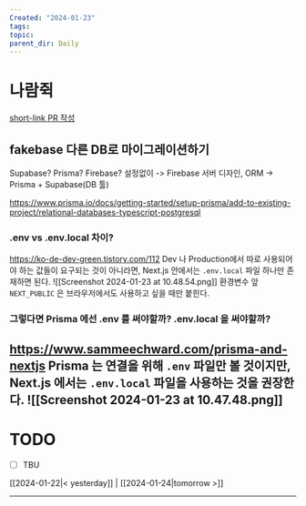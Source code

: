 ```yaml
---
Created: "2024-01-23"
tags: 
topic: 
parent_dir: Daily
---
```

# 나람쥑
[short-link PR 작성](https://github.com/ramgee-zzik-nabi/application/pull/10)
## fakebase 다른 DB로 마이그레이션하기
Supabase? Prisma? Firebase? 
설정없이 -> Firebase 
서버 디자인, ORM -> Prisma + Supabase(DB 툴) 

https://www.prisma.io/docs/getting-started/setup-prisma/add-to-existing-project/relational-databases-typescript-postgresql
### .env vs .env.local 차이?
https://ko-de-dev-green.tistory.com/112
Dev 나 Production에서 따로 사용되어야 하는 값들이 요구되는 것이 아니라면, Next.js 안에서는 `.env.local` 파일 하나만 존재하면 된다.
![[Screenshot 2024-01-23 at 10.48.54.png]]
환경변수 앞 `NEXT_PUBLIC` 은 브라우저에서도 사용하고 싶을 때만 붙힌다.
### 그렇다면 Prisma 에선 .env 를 써야할까? .env.local 을 써야할까?
https://www.sammeechward.com/prisma-and-nextjs
Prisma 는 연결을 위해 `.env` 파일만 볼 것이지만, Next.js 에서는 `.env.local` 파일을 사용하는 것을 권장한다. 
![[Screenshot 2024-01-23 at 10.47.48.png]]
----
# TODO
- [ ] TBU 
  
[[2024-01-22|< yesterday]] | [[2024-01-24|tomorrow >]]  
  
---  
